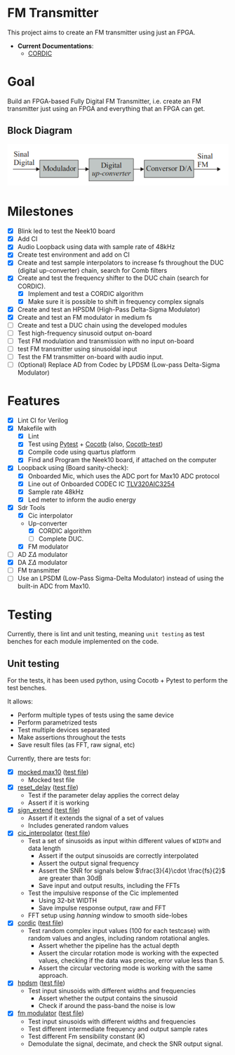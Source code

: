 # FM Transmitter

This project aims to create an FM transmitter using just an FPGA.

- **Current Documentations**:
  - [CORDIC](docs/cordic.md)

# Goal

Build an FPGA-based Fully Digital FM Transmitter, i.e. create an FM
transmitter just using an FPGA and everything that an FPGA can get.

## Block Diagram

![Project Block Diagram](docs/images/project_diagram.png)

# Milestones

- [x] Blink led to test the Neek10 board
- [x] Add CI
- [x] Audio Loopback using data with sample rate of 48kHz
- [x] Create test environment and add on CI
- [x] Create and test sample interpolators to increase fs throughout the DUC (digital up-converter) chain, search for Comb filters
- [x] Create and test the frequency shifter to the DUC chain (search for
  CORDIC).
  - [x] Implement and test a CORDIC algorithm
  - [x] Make sure it is possible to shift in frequency complex signals
- [x] Create and test an HPSDM (High-Pass Delta-Sigma Modulator)
- [x] Create and test an FM modulator in medium fs
- [ ] Create and test a DUC chain using the developed modules
- [ ] Test high-frequency sinusoid output on-board
- [ ] Test FM modulation and transmission with no input on-board
- [ ] test FM transmitter using sinusoidal input
- [ ] Test the FM transmitter on-board with audio input.
- [ ] (Optional) Replace AD from Codec by LPDSM (Low-pass Delta-Sigma Modulator)

# Features

- [x] Lint CI for Verilog
- [x] Makefile with
  - [x] Lint
  - [x] Test using [Pytest](https://docs.pytest.org/en/stable/) +
    [Cocotb](https://github.com/cocotb/cocotb) (also,
    [Cocotb-test](https://github.com/themperek/cocotb-test))
  - [x] Compile code using quartus platform
  - [x] Find and Program the Neek10 board, if attached on the computer
- [x] Loopback using (Board sanity-check):
  - [x] Onboarded Mic, which uses the ADC port for Max10 ADC protocol
  - [x] Line out of Onboarded CODEC IC [TLV320AIC3254](https://www.ti.com/lit/ds/symlink/tlv320aic3254.pdf?ts=1608386796342)
  - [x] Sample rate 48kHz
  - [x] Led meter to inform the audio energy
- [x] Sdr Tools
  - [x] Cic interpolator
  - Up-converter
    - [x] CORDIC algorithm
    - [ ] Complete DUC.
  - [x] FM modulator
- [ ] AD $\Sigma\Delta$ modulator
- [x] DA $\Sigma\Delta$ modulator
- [ ] FM transmitter
- [ ] Use an LPSDM (Low-Pass Sigma-Delta Modulator) instead of using the built-in ADC from Max10.

# Testing

Currently, there is lint and unit testing, meaning `unit testing` as
test benches for each module implemented on the code.

## Unit testing

For the tests, it has been used python, using Cocotb + Pytest to perform
the test benches.

It allows:

- Perform multiple types of tests using the same device
- Perform parametrized tests
- Test multiple devices separated
- Make assertions throughout the tests
- Save result files (as FFT, raw signal, etc)

Currently, there are tests for:

- [x] [mocked max10](src/max10.v) ([test file](tests/test_max10.py))
  - Mocked test file
- [x] [reset_delay](src/utils/reset_delay.v) ([test file](tests/test_reset_delay.py))
  - Test if the parameter delay applies the correct delay
  - Assert if it is working
- [x] [sign_extend](src/utils/sign_extend.v) ([test file](tests/test_sign_extend.py))
  - Assert if it extends the signal of a set of values
  - Includes generated random values
- [x] [cic_interpolator](src/sdr-tools/cic_interpolator.v) ([test file](tests/test_cic_interpolator.py))
  - Test a set of sinusoids as input within different values of `WIDTH`
    and data length
      - Assert if the output sinusoids are correctly interpolated
      - Assert the output signal frequency
      - Assert the SNR for signals below $\frac{3}{4}\cdot \frac{fs}{2}$
      are greater than 30dB
      - Save input and output results, including the FFTs
  - Test the impulsive response of the Cic implemented
    - Using 32-bit WIDTH
    - Save impulse response output, raw and FFT
  - FFT setup using _hanning_ window to smooth side-lobes
- [x] [cordic](src/sdr-tools/cordic.v) ([test file](tests/test_cordic.py))
  - Test random complex input values (100 for each testcase) with random
    values and angles, including random rotational angles.
      - Assert whether the pipeline has the actual depth
      - Assert the circular rotation mode is working with the expected
        values, checking if the data was precise, error value less than
        5.
      - Assert the circular vectoring mode is working with the same
        approach.
- [x] [hpdsm](src/delta-sigma/hpdsm.v) ([test file](tests/test_hpdsm.py))
  - Test input sinusoids with different widths and frequencies
    - Assert whether the output contains the sinusoid
    - Check if around the pass-band the noise is low
- [x] [fm modulator](src/sdr-tools/fm_modulator.v) ([test file](tests/test_fm_modulator.py))
  - Test input sinusoids with different widths and frequencies
  - Test different intermediate frequency and output sample rates
  - Test different Fm sensibility constant (K)
  - Demodulate the signal, decimate, and check the SNR output signal.
